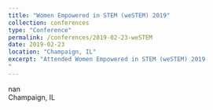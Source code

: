 ```yaml
---
title: "Women Empowered in STEM (weSTEM) 2019"
collection: conferences
type: "Conference"
permalink: /conferences/2019-02-23-weSTEM
date: 2019-02-23
location: "Champaign, IL"
excerpt: "Attended Women Empowered in STEM (weSTEM) 2019  
"
---
```


nan  
Champaign, IL  
